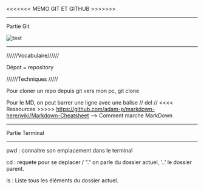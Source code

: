 <<<<<<< MEMO GIT ET GITHUB >>>>>>>

---

Partie Git

![test](https://git-scm.com/images/logos/downloads/Git-Icon-Black.png)

---

//////Vocabulaire//////

Dépot = repository

//////Techniques /////

Pour cloner un repo depuis git vers mon pc, git clone <adresse https ou ssh du repo>

Pour le MD, on peut barrer une ligne avec une balise // del //
<<<< Ressources >>>>>
https://github.com/adam-p/markdown-here/wiki/Markdown-Cheatsheet --> Comment marche MarkDown

---

Partie Terminal

---

pwd : connaitre son emplacement dans le terminal

cd : requete pour se deplacer / "." on parle du dossier actuel, '..' le dossier parent.

ls : Liste tous les éléments du dossier actuel.
